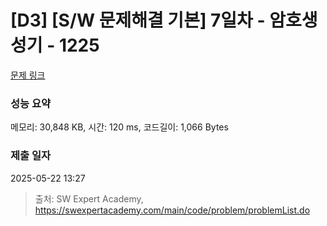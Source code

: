 # [D3] [S/W 문제해결 기본] 7일차 - 암호생성기 - 1225 

[문제 링크](https://swexpertacademy.com/main/code/problem/problemDetail.do?contestProbId=AV14uWl6AF0CFAYD) 

### 성능 요약

메모리: 30,848 KB, 시간: 120 ms, 코드길이: 1,066 Bytes

### 제출 일자

2025-05-22 13:27



> 출처: SW Expert Academy, https://swexpertacademy.com/main/code/problem/problemList.do
